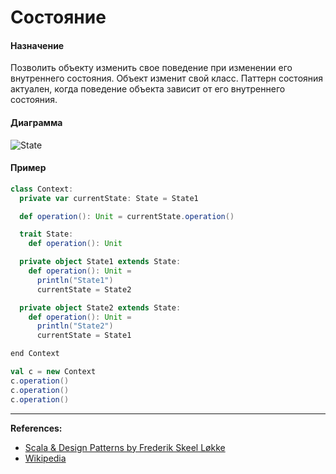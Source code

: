 # Состояние

#### Назначение

Позволить объекту изменить свое поведение при изменении его внутреннего состояния. Объект изменит свой класс. 
Паттерн состояния актуален, когда поведение объекта зависит от его внутреннего состояния.

#### Диаграмма

![State](https://upload.wikimedia.org/wikipedia/commons/thumb/e/e8/State_Design_Pattern_UML_Class_Diagram.svg/475px-State_Design_Pattern_UML_Class_Diagram.svg.png)

#### Пример

```scala mdoc:silent
class Context:
  private var currentState: State = State1

  def operation(): Unit = currentState.operation()

  trait State:
    def operation(): Unit

  private object State1 extends State:
    def operation(): Unit =
      println("State1")
      currentState = State2

  private object State2 extends State:
    def operation(): Unit =
      println("State2")
      currentState = State1

end Context
```

```scala mdoc
val c = new Context
c.operation()
c.operation()
c.operation()
```


---

**References:**
- [Scala & Design Patterns by Frederik Skeel Løkke](https://www.scala-lang.org/old/sites/default/files/FrederikThesis.pdf)
- [Wikipedia](https://ru.wikipedia.org/wiki/%D0%A1%D0%BE%D1%81%D1%82%D0%BE%D1%8F%D0%BD%D0%B8%D0%B5_(%D1%88%D0%B0%D0%B1%D0%BB%D0%BE%D0%BD_%D0%BF%D1%80%D0%BE%D0%B5%D0%BA%D1%82%D0%B8%D1%80%D0%BE%D0%B2%D0%B0%D0%BD%D0%B8%D1%8F))

